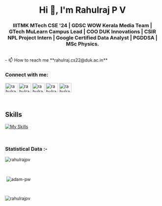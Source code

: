 <h1 align="center">Hi 👋, I'm Rahulraj P V</h1>
<h3 align="center">IIITMK MTech CSE '24 | GDSC WOW Kerala Media Team | GTech MuLearn Campus Lead | COO DUK Innovations | CSIR NPL Project Intern | Google Certified Data Analyst | PGDDSA | MSc Physics.</h3>
<br>
- 📫 How to reach me **rahulraj.cs22@duk.ac.in**
<br/>
<h3 align="left">Connect with me:</h3>
<p align="left">
  <a href="https://www.linkedin.com/in/rahulrajpvr7d/" target="blank"><img align="center"
      src="https://raw.githubusercontent.com/rahuldkjain/github-profile-readme-generator/master/src/images/icons/Social/linked-in-alt.svg"
      alt="rahulraj p v" height="30" width="40" /></a>
  <a href="https://fb.com/rahulrajpvr7d" target="blank"><img align="center"
      src="https://raw.githubusercontent.com/rahuldkjain/github-profile-readme-generator/master/src/images/icons/Social/facebook.svg"
      alt="rahulraj p v" height="30" width="40" /></a>
  <a href="https://instagram.com/rahulrajpvr7d" target="blank"><img align="center"
      src="https://raw.githubusercontent.com/rahuldkjain/github-profile-readme-generator/master/src/images/icons/Social/instagram.svg"
      alt="rahulraj p v" height="30" width="40" /></a>
  <a href="https://www.hackerrank.com/rahulrajpvr7d" target="blank"><img align="center"
      src="https://raw.githubusercontent.com/rahuldkjain/github-profile-readme-generator/master/src/images/icons/Social/hackerrank.svg"
      alt="rahulraj p v" height="30" width="40" /></a>
 <a href="https://twitter.com/rahulrajpvr7d" target="blank"><img align="center"
      src="https://raw.githubusercontent.com/rahuldkjain/github-profile-readme-generator/master/src/images/icons/Social/twitter.svg"
      alt="rahulraj p v" height="30" width="40" /></a>
</p>

<br>

## Skills 
[![My Skills](https://skillicons.dev/icons?i=ae,blender,discord,figma,github,gitlab,instagram,linkedin,matlab,ps,powershell,py,r,stackoverflow,tensorflow,twitter,vscode,wordpress&perline=10)](https://skillicons.dev)

<br>

<h3>Statistical Data :-</h3>
<p><img align="center"
    src="https://github-readme-stats.vercel.app/api/top-langs?username=rahulrajpv&show_icons=true&locale=en&bg_color=0d1117&text_color=ffffff&layout=compact"
    alt="rahulrajpv" 
    bg_color=#808080/></p>

<br>

<p>&nbsp;<img align="center" src="https://github-readme-stats.vercel.app/api?username=rahulrajpv&show_icons=true&locale=en&bg_color=0d1117&text_color=ffffff&repo=convoychat"
    alt="adam-pw" /></p>

<br>

<p><img align="center" src="https://github-readme-streak-stats.herokuapp.com/?user=rahulrajpv&theme=dark&background=0d1117&date_format=M%20j%5B%2C%20Y%5D" alt="rahulrajpv" /></p>
      
<p align="left"> <a href="https://twitter.com/" target="blank"><img
      src="https://img.shields.io/twitter/follow/?logo=twitter&style=for-the-badge" alt="" /></a> </p>
